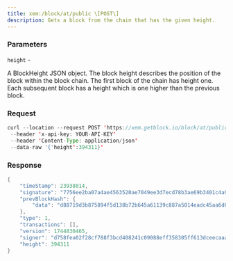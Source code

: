 ```yaml
---
title: xem:/block/at/public \[POST\]
description: Gets a block from the chain that has the given height.
---
```


### Parameters


`height` -

A BlockHeight JSON object. The block height describes the position of
the block within the block chain. The first block of the chain has
height one. Each subsequent block has a height which is one higher than
the previous block.

### Request

``` java
curl --location --request POST 'https://xem.getblock.io/block/at/public'
 --header 'x-api-key: YOUR-API-KEY'
 --header 'Content-Type: application/json'
 --data-raw '{'height':394311}'
```

###  Response

``` java
{
    "timeStamp": 23938014,
    "signature": "7756ee2ba07a4ae4563520ae7049ee3d7ecd78b3ae69b3401c4a956aa99143b24257479c525cc1d89e4aaf2bf2e7be879b158a5cff80827b94ca6f3e8fb1af0c",
    "prevBlockHash": {
        "data": "d88719d3b875894f5d138b72b645a61139c887a5014eadc45aa6d075a8ba6cd0"
    },
    "type": 1,
    "transactions": [],
    "version": 1744830465,
    "signer": "d758fea02f28cf788f3bcd408241c09088eff358305ff613dceecaaa851f32ef",
    "height": 394311
}
```

